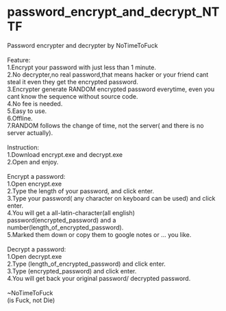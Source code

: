# password_encrypt_and_decrypt_NTTF
Password encrypter and decrypter by NoTimeToFuck<br>
<br>
Feature:<br>
1.Encrypt your password with just less than 1 minute.<br>
2.No decrypter,no real password,that means hacker or your friend cant steal it even they get the encrypted password.<br>
3.Encrypter generate RANDOM encrypted password everytime, even you cant know the sequence without source code.<br>
4.No fee is needed.<br>
5.Easy to use.<br>
6.Offline.<br>
7.RANDOM follows the change of time, not the server( and there is no server actually).<br>
<br>
Instruction:<br>
1.Download encrypt.exe and decrypt.exe<br>
2.Open and enjoy.<br>
<br>
Encrypt a password:<br>
1.Open encrypt.exe<br>
2.Type the length of your password, and click enter.<br>
3.Type your password( any character on keyboard can be used) and click enter.<br>
4.You will get a all-latin-character(all english) password(encrypted_password) and a number(length_of_encrypted_password).<br>
5.Marked them down or copy them to google notes or ... you like.<br>
<br>
Decrypt a password:<br>
1.Open decrypt.exe<br>
2.Type (length_of_encrypted_password) and click enter.<br>
3.Type (encrypted_password) and click enter.<br>
4.You will get back your original password/ decrypted password.<br>
<br>
~NoTimeToFuck<br>
(is Fuck, not Die)<br>

